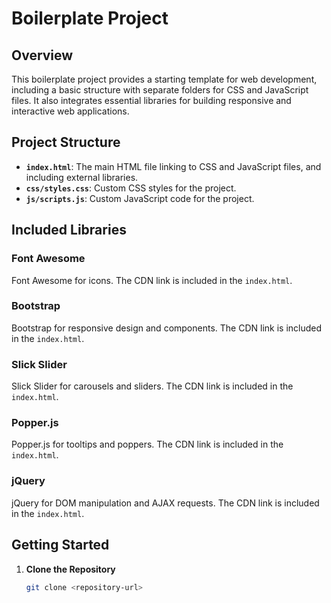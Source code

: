 # Boilerplate Project

## Overview

This boilerplate project provides a starting template for web development, including a basic structure with separate folders for CSS and JavaScript files. It also integrates essential libraries for building responsive and interactive web applications.

## Project Structure


- **`index.html`**: The main HTML file linking to CSS and JavaScript files, and including external libraries.
- **`css/styles.css`**: Custom CSS styles for the project.
- **`js/scripts.js`**: Custom JavaScript code for the project.

## Included Libraries

### Font Awesome

Font Awesome for icons. The CDN link is included in the `index.html`.

### Bootstrap

Bootstrap for responsive design and components. The CDN link is included in the `index.html`.

### Slick Slider

Slick Slider for carousels and sliders. The CDN link is included in the `index.html`.

### Popper.js

Popper.js for tooltips and poppers. The CDN link is included in the `index.html`.

### jQuery

jQuery for DOM manipulation and AJAX requests. The CDN link is included in the `index.html`.

## Getting Started

1. **Clone the Repository**

   ```bash
   git clone <repository-url>
